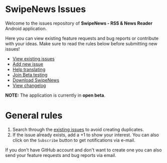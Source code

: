 # SwipeNews Issues

Welcome to the issues repository of **SwipeNews - RSS & News Reader** Android application. 

Here you can view existing feature requests and bug reports or contribute with your ideas. Make sure to read the rules below before submitting new issues! 

- [View existing issues][issues]
- [Add new issue][new-issue]
- [Help translating][translate]
- [Join Beta testing][beta-testing]
- [Download SwipeNews][download]
- [View changelog][changelog]

**NOTE:** The application is currently in **open beta**.

# General rules 

1. Search through the [existing issues][issues] to avoid creating duplicates.
2. If the issue already exists, add a +1 to show your interest. You can also click on the `Subscribe` button to get notifications via e-mail.

If you don't have GitHub account and don't want to create one you can also send your feature requests and bug reports via email.

[issues]: https://github.com/Tunous/SwipeNews-Issues/issues
[download]: https://play.google.com/store/apps/details?id=me.thanel.swipenews
[beta-testing]: https://play.google.com/apps/testing/me.thanel.swipenews
[translate]: https://docs.google.com/spreadsheets/d/14x7VprNLmvh3OpAF3hnQSMLFlRtnn-1T-pewwVRBs1g/edit#gid=0
[new-issue]: https://github.com/Tunous/SwipeNews-Issues/issues/new
[changelog]: https://github.com/Tunous/SwipeNews-Issues/blob/master/CHANGELOG.md
